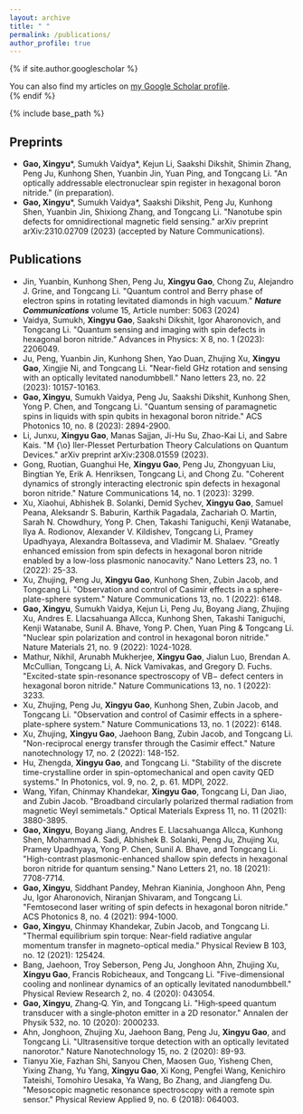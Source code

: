 ```yaml
---
layout: archive
title: " "
permalink: /publications/
author_profile: true
---
```





{% if site.author.googlescholar %}
  <div class="wordwrap">You can also find my articles on <a href="{{site.author.googlescholar}}">my Google Scholar profile</a>.</div>
{% endif %}

{% include base_path %}

## Preprints
* __Gao, Xingyu__\*, Sumukh Vaidya\*, Kejun Li, Saakshi Dikshit, Shimin Zhang, Peng Ju, Kunhong Shen, Yuanbin Jin, Yuan Ping, and Tongcang Li. "An optically addressable electronuclear spin register in hexagonal boron nitride." (in preparation).
* __Gao, Xingyu__\*, Sumukh Vaidya\*, Saakshi Dikshit, Peng Ju, Kunhong Shen, Yuanbin Jin, Shixiong Zhang, and Tongcang Li. "Nanotube spin defects for omnidirectional magnetic field sensing." arXiv preprint arXiv:2310.02709 (2023) (accepted by Nature Communications).

## Publications
* Jin, Yuanbin, Kunhong Shen, Peng Ju, __Xingyu Gao__, Chong Zu, Alejandro J. Grine, and Tongcang Li. "Quantum control and Berry phase of electron spins in rotating levitated diamonds in high vacuum." ***Nature Communications*** volume 15, Article number: 5063 (2024) 
* Vaidya, Sumukh, __Xingyu Gao__, Saakshi Dikshit, Igor Aharonovich, and Tongcang Li. "Quantum sensing and imaging with spin defects in hexagonal boron nitride." Advances in Physics: X 8, no. 1 (2023): 2206049.
* Ju, Peng, Yuanbin Jin, Kunhong Shen, Yao Duan, Zhujing Xu, __Xingyu Gao__, Xingjie Ni, and Tongcang Li. "Near-field GHz rotation and sensing with an optically levitated nanodumbbell." Nano letters 23, no. 22 (2023): 10157-10163.
* __Gao, Xingyu__, Sumukh Vaidya, Peng Ju, Saakshi Dikshit, Kunhong Shen, Yong P. Chen, and Tongcang Li. "Quantum sensing of paramagnetic spins in liquids with spin qubits in hexagonal boron nitride." ACS Photonics 10, no. 8 (2023): 2894-2900.
* Li, Junxu, __Xingyu Gao__, Manas Sajjan, Ji-Hu Su, Zhao-Kai Li, and Sabre Kais. "M {\o} ller-Plesset Perturbation Theory Calculations on Quantum Devices." arXiv preprint arXiv:2308.01559 (2023).
* Gong, Ruotian, Guanghui He, __Xingyu Gao__, Peng Ju, Zhongyuan Liu, Bingtian Ye, Erik A. Henriksen, Tongcang Li, and Chong Zu. "Coherent dynamics of strongly interacting electronic spin defects in hexagonal boron nitride." Nature Communications 14, no. 1 (2023): 3299.
* Xu, Xiaohui, Abhishek B. Solanki, Demid Sychev, __Xingyu Gao__, Samuel Peana, Aleksandr S. Baburin, Karthik Pagadala, Zachariah O. Martin, Sarah N. Chowdhury, Yong P. Chen, Takashi Taniguchi, Kenji Watanabe, Ilya A. Rodionov, Alexander V. Kildishev, Tongcang Li, Pramey Upadhyaya, Alexandra Boltasseva, and Vladimir M. Shalaev. "Greatly enhanced emission from spin defects in hexagonal boron nitride enabled by a low-loss plasmonic nanocavity." Nano Letters 23, no. 1 (2022): 25-33.
* Xu, Zhujing, Peng Ju, __Xingyu Gao__, Kunhong Shen, Zubin Jacob, and Tongcang Li. "Observation and control of Casimir effects in a sphere-plate-sphere system." Nature Communications 13, no. 1 (2022): 6148.
* __Gao, Xingyu__, Sumukh Vaidya, Kejun Li, Peng Ju, Boyang Jiang, Zhujing Xu, Andres E. Llacsahuanga Allcca, Kunhong Shen, Takashi Taniguchi, Kenji Watanabe, Sunil A. Bhave, Yong P. Chen, Yuan Ping & Tongcang Li. "Nuclear spin polarization and control in hexagonal boron nitride." Nature Materials 21, no. 9 (2022): 1024-1028.
* Mathur, Nikhil, Arunabh Mukherjee, __Xingyu Gao__, Jialun Luo, Brendan A. McCullian, Tongcang Li, A. Nick Vamivakas, and Gregory D. Fuchs. "Excited-state spin-resonance spectroscopy of VB− defect centers in hexagonal boron nitride." Nature Communications 13, no. 1 (2022): 3233.
* Xu, Zhujing, Peng Ju, __Xingyu Gao__, Kunhong Shen, Zubin Jacob, and Tongcang Li. "Observation and control of Casimir effects in a sphere-plate-sphere system." Nature Communications 13, no. 1 (2022): 6148.
* Xu, Zhujing, __Xingyu Gao__, Jaehoon Bang, Zubin Jacob, and Tongcang Li. "Non-reciprocal energy transfer through the Casimir effect." Nature nanotechnology 17, no. 2 (2022): 148-152.
* Hu, Zhengda, __Xingyu Gao__, and Tongcang Li. "Stability of the discrete time-crystalline order in spin-optomechanical and open cavity QED systems." In Photonics, vol. 9, no. 2, p. 61. MDPI, 2022.
* Wang, Yifan, Chinmay Khandekar, __Xingyu Gao__, Tongcang Li, Dan Jiao, and Zubin Jacob. "Broadband circularly polarized thermal radiation from magnetic Weyl semimetals." Optical Materials Express 11, no. 11 (2021): 3880-3895.
* __Gao, Xingyu__, Boyang Jiang, Andres E. Llacsahuanga Allcca, Kunhong Shen, Mohammad A. Sadi, Abhishek B. Solanki, Peng Ju, Zhujing Xu, Pramey Upadhyaya, Yong P. Chen, Sunil A. Bhave, and Tongcang Li. "High-contrast plasmonic-enhanced shallow spin defects in hexagonal boron nitride for quantum sensing." Nano Letters 21, no. 18 (2021): 7708-7714.
* __Gao, Xingyu__, Siddhant Pandey, Mehran Kianinia, Jonghoon Ahn, Peng Ju, Igor Aharonovich, Niranjan Shivaram, and Tongcang Li. "Femtosecond laser writing of spin defects in hexagonal boron nitride." ACS Photonics 8, no. 4 (2021): 994-1000.
* __Gao, Xingyu__, Chinmay Khandekar, Zubin Jacob, and Tongcang Li. "Thermal equilibrium spin torque: Near-field radiative angular momentum transfer in magneto-optical media." Physical Review B 103, no. 12 (2021): 125424.
* Bang, Jaehoon, Troy Seberson, Peng Ju, Jonghoon Ahn, Zhujing Xu, __Xingyu Gao__, Francis Robicheaux, and Tongcang Li. "Five-dimensional cooling and nonlinear dynamics of an optically levitated nanodumbbell." Physical Review Research 2, no. 4 (2020): 043054.
* __Gao, Xingyu__, Zhang‐Q. Yin, and Tongcang Li. "High‐speed quantum transducer with a single‐photon emitter in a 2D resonator." Annalen der Physik 532, no. 10 (2020): 2000233.
* Ahn, Jonghoon, Zhujing Xu, Jaehoon Bang, Peng Ju, __Xingyu Gao__, and Tongcang Li. "Ultrasensitive torque detection with an optically levitated nanorotor." Nature Nanotechnology 15, no. 2 (2020): 89-93.
* Tianyu Xie, Fazhan Shi, Sanyou Chen, Maosen Guo, Yisheng Chen, Yixing Zhang, Yu Yang, __Xingyu Gao__, Xi Kong, Pengfei Wang, Kenichiro Tateishi, Tomohiro Uesaka, Ya Wang, Bo Zhang, and Jiangfeng Du. "Mesoscopic magnetic resonance spectroscopy with a remote spin sensor." Physical Review Applied 9, no. 6 (2018): 064003.


<!-- your comment 
{% for post in site.publications reversed %}
  {% include archive-single.html %}
{% endfor %}
--> 